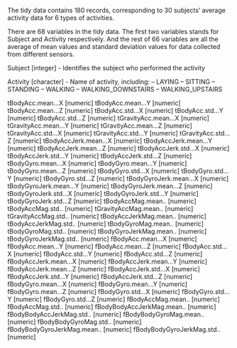 The tidy data contains 180 records, corresponding to 30 subjects’ average activity data for 6 types of activities.

There are 68 variables in the tidy data. The first two variables stands for Subject and Activity respectively. And the rest of 66 variables are all the average of mean values and standard deviation values for data collected from different sensors.

Subject [integer] - Identifies the subject who performed the activity

Activity [character] - Name of activity, including:
– LAYING
– SITTING
– STANDING
– WALKING
– WALKING_DOWNSTAIRS
– WALKING_UPSTAIRS

tBodyAcc.mean…X [numeric]
tBodyAcc.mean…Y [numeric]
tBodyAcc.mean…Z [numeric]
tBodyAcc.std…X [numeric]
tBodyAcc.std…Y [numeric]
tBodyAcc.std…Z [numeric]
tGravityAcc.mean…X [numeric]
tGravityAcc.mean…Y [numeric]
tGravityAcc.mean…Z [numeric]
tGravityAcc.std…X [numeric]
tGravityAcc.std…Y [numeric]
tGravityAcc.std…Z [numeric]
tBodyAccJerk.mean…X [numeric]
tBodyAccJerk.mean…Y [numeric]
tBodyAccJerk.mean…Z [numeric]
tBodyAccJerk.std…X [numeric]
tBodyAccJerk.std…Y [numeric]
tBodyAccJerk.std…Z [numeric]
tBodyGyro.mean…X [numeric]
tBodyGyro.mean…Y [numeric]
tBodyGyro.mean…Z [numeric]
tBodyGyro.std…X [numeric]
tBodyGyro.std…Y [numeric]
tBodyGyro.std…Z [numeric]
tBodyGyroJerk.mean…X [numeric]
tBodyGyroJerk.mean…Y [numeric]
tBodyGyroJerk.mean…Z [numeric]
tBodyGyroJerk.std…X [numeric]
tBodyGyroJerk.std…Y [numeric]
tBodyGyroJerk.std…Z [numeric]
tBodyAccMag.mean.. [numeric]
tBodyAccMag.std.. [numeric]
tGravityAccMag.mean.. [numeric]
tGravityAccMag.std.. [numeric]
tBodyAccJerkMag.mean.. [numeric]
tBodyAccJerkMag.std.. [numeric]
tBodyGyroMag.mean.. [numeric]
tBodyGyroMag.std.. [numeric]
tBodyGyroJerkMag.mean.. [numeric]
tBodyGyroJerkMag.std.. [numeric]
fBodyAcc.mean…X [numeric]
fBodyAcc.mean…Y [numeric]
fBodyAcc.mean…Z [numeric]
fBodyAcc.std…X [numeric]
fBodyAcc.std…Y [numeric]
fBodyAcc.std…Z [numeric]
fBodyAccJerk.mean…X [numeric]
fBodyAccJerk.mean…Y [numeric]
fBodyAccJerk.mean…Z [numeric]
fBodyAccJerk.std…X [numeric]
fBodyAccJerk.std…Y [numeric]
fBodyAccJerk.std…Z [numeric]
fBodyGyro.mean…X [numeric]
fBodyGyro.mean…Y [numeric]
fBodyGyro.mean…Z [numeric]
fBodyGyro.std…X [numeric]
fBodyGyro.std…Y [numeric]
fBodyGyro.std…Z [numeric]
fBodyAccMag.mean.. [numeric]
fBodyAccMag.std.. [numeric]
fBodyBodyAccJerkMag.mean.. [numeric]
fBodyBodyAccJerkMag.std.. [numeric]
fBodyBodyGyroMag.mean.. [numeric]
fBodyBodyGyroMag.std.. [numeric]
fBodyBodyGyroJerkMag.mean.. [numeric]
fBodyBodyGyroJerkMag.std.. [numeric]

